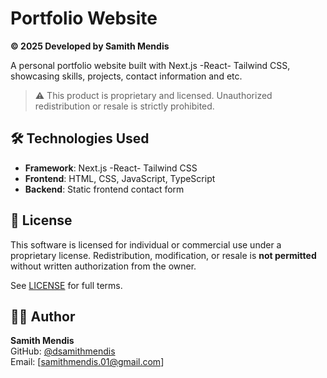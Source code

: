 # Portfolio Website

**© 2025 Developed by Samith Mendis**  

A personal portfolio website built with Next.js -React- Tailwind CSS, showcasing skills, projects, contact information and etc.

> ⚠️ This product is proprietary and licensed. Unauthorized redistribution or resale is strictly prohibited.

## 🛠️ Technologies Used

- **Framework**: Next.js -React- Tailwind CSS
- **Frontend**: HTML, CSS, JavaScript, TypeScript
- **Backend**: Static frontend contact form

## 📜 License

This software is licensed for individual or commercial use under a proprietary license. Redistribution, modification, or resale is **not permitted** without written authorization from the owner.

See [LICENSE](LICENSE) for full terms.

## 👨‍💻 Author

**Samith Mendis**  
GitHub: [@dsamithmendis](https://github.com/dsamithmendis)  
Email: [samithmendis.01@gmail.com]
